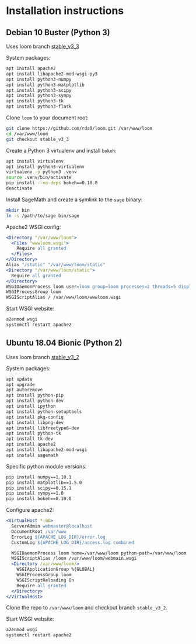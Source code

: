 # Installation instructions

## Debian 10 Buster (Python 3)

Uses loom branch [stable_v3_3](https://github.com/rda0/loom/tree/stable_v3_3)

System packages:

```bash
apt install apache2
apt install libapache2-mod-wsgi-py3
apt install python3-numpy
apt install python3-matplotlib
apt install python3-scipy
apt install python3-sympy
apt install python3-tk
apt install python3-flask
```

Clone `loom` to your document root:

```bash
git clone https://github.com/rda0/loom.git /var/www/loom
cd /var/www/loom
git checkout stable_v3_3
```

Create a Python 3 virtualenv and install `bokeh`:

```bash
apt install virtualenv
apt install python3-virtualenv
virtualenv -p python3 .venv
source .venv/bin/activate
pip install --no-deps bokeh==0.10.0
deactivate
```

Install SageMath and create a symlink to the `sage` binary:

```bash
mkdir bin
ln -s /path/to/sage bin/sage
```

Apache2 WSGI config:

```apache
<Directory "/var/www/loom">
  <Files "wwwloom.wsgi">
    Require all granted
  </Files>
</Directory>
Alias "/static" "/var/www/loom/static"
<Directory "/var/www/loom/static">
  Require all granted
</Directory>
WSGIDaemonProcess loom user=loom group=loom processes=2 threads=5 display-name=%{GROUP} home=/var/www/loom
WSGIProcessGroup loom
WSGIScriptAlias / /var/www/loom/wwwloom.wsgi
```

Start WSGI website:

```bash
a2enmod wsgi
systemctl restart apache2
```

## Ubuntu 18.04 Bionic (Python 2)

Uses loom branch [stable_v3_2](https://github.com/rda0/loom/tree/stable_v3_2)

System packages:

```bash
apt update
apt upgrade
apt autoremove
apt install python-pip
apt install python-dev
apt install ipython
apt install python-setuptools
apt install pkg-config
apt install libpng-dev
apt install libfreetype6-dev
apt install python-tk
apt install tk-dev
apt install apache2
apt install libapache2-mod-wsgi
apt install sagemath
```

Specific python module versions:

```bash
pip install numpy==1.10.1
pip install matplotlib==1.5.0
pip install scipy==0.15.1
pip install sympy==1.0
pip install bokeh==0.10.0
```

Configure apache2:

```apache
<VirtualHost *:80>
  ServerAdmin webmaster@localhost
  DocumentRoot /var/www
  ErrorLog ${APACHE_LOG_DIR}/error.log
  CustomLog ${APACHE_LOG_DIR}/access.log combined

  WSGIDaemonProcess loom home=/var/www/loom python-path=/var/www/loom
  WSGIScriptAlias /loom /var/www/loom/webmain.wsgi
  <Directory /var/www/loom/>
    WSGIApplicationGroup %{GLOBAL}
    WSGIProcessGroup loom
    WSGIScriptReloading On
    Require all granted
  </Directory>
</VirtualHost>
```

Clone the repo to `/var/www/loom` and checkout branch `stable_v3_2`.

Start WSGI website:

```bash
a2enmod wsgi
systemctl restart apache2
```
